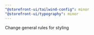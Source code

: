 ```yaml
---
"@storefront-ui/tailwind-config": minor
"@storefront-ui/typography": minor
---
```


Change general rules for styling
